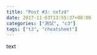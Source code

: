 ```yaml
---
title: "Post #3: nxfzd"
date: 2017-11-03T13:55:37+08:00
categories: ["測試", "c3"]
tags: ["t3", "cheatsheet"]
---
```


text

